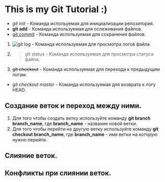 # This is my Git Tutorial :)

* *git init* - Команда испольуемая для инициализации репозитория.
* **git add** - Команда используемая для ослеживания файлов.
* [git commit](#) - Команда используемая для сохранения файлов.
1. ![git log](№) - Команда используемая для просмотра логов файла.
2. >git status - Команда используемая для просмотра статуса файла.
3. ~~git checkout~~ - Команда используемая для перехода к предыдущим логам.
- _git checkout master_ - Команда используемая для возврата к логу HEAD.

## Создание веток и переход между ними.
1. Для того чтобы создать ветку используйте команду __git branch branch_name__, где **branch_name** - название новой ветки.
2. Для того чтобы перейти на другую ветку используйте команду __git checkout branch_name__, где **branch_name** - имя ветки на которую нужно перейти.
## Слияние веток.

## Конфликты при слиянии веток.